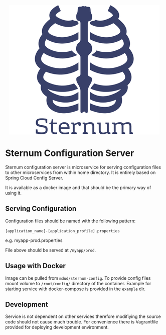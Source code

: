 <p align="center">
  <img src="docs/sternum-logo.png"/>
</p>

Sternum Configuration Server
============================
Sternum configuration server is microservice for serving configuration files to other microservices from within home directory. It is entirely based on Spring Cloud Config Server.

It is available as a docker image and that should be the primary way of using it.

Serving Configuration
---------------------
Configuration files should be named with the following pattern:

`[application_name]-[application_profile].properties`

e.g. myapp-prod.properties

File above should be served at `/myapp/prod`.

Usage with Docker
-----------------
Image can be pulled from `mdud/sternum-config`. To provide config files mount volume to `/root/config/` directory of the container. Example for starting service with docker-compose is provided in the `example` dir.

Development
-----------
Service is not dependent on other services therefore modifiying the source code should not cause much trouble. For convenience there is Vagrantfile provided for deploying development environment.
